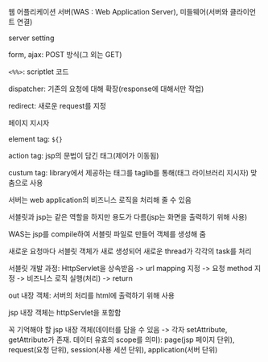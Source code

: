 웹 어플리케이션 서버(WAS : Web Application Server), 미들웨어(서버와 클라이언트 연결)

server setting

form, ajax: POST 방식(그 외는 GET)

`<%%>`: scriptlet 코드

dispatcher: 기존의 요청에 대해 확장(response에 대해서만 작업)

redirect: 새로운 request를 지정

페이지 지시자

element tag: `${}`

action tag: jsp의 문법이 담긴 태그(제어가 이동됨)

custum tag: library에서 제공하는 태그를 taglib를 통해(태그 라이브러리 지시자) 맞춤으로 사용

서버는 web application의 비즈니스 로직을 처리해 줄 수 있음

서블릿과 jsp는 같은 역할을 하지만 용도가 다름(jsp는 화면을 출력하기 위해 사용)

WAS는 jsp를 compile하여 서블릿 파일로 만들어 객체를 생성해 줌

새로운 요청마다 서블릿 객체가 새로 생성되어 새로운 thread가 각각의 task를 처리

서블릿 개발 과정: HttpServlet을 상속받음 -> url mapping 지정 -> 요청 method 지정 -> 비즈니스 로직 실행(처리) -> return 

out 내장 객체: 서버의 처리를 html에 출력하기 위해 사용

jsp 내장 객체는 httpServlet을 포함함

꼭 기억해야 할 jsp 내장 객체(데이터를 담을 수 있음 -> 각자 setAttribute, getAttribute가 존재. 데이터 유효의 scope를 의미): page(jsp 페이지 단위), request(요청 단위), session(사용 세션 단위), application(서버 단위)